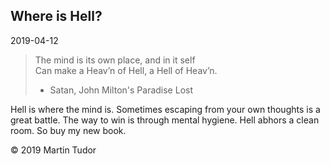 ## Where is Hell?

<time>2019-04-12</time>

> The mind is its own place, and in it self<br/>
> Can make a Heav’n of Hell, a Hell of Heav’n.<br/>
>
> -   Satan, John Milton's Paradise Lost

Hell is where the mind is. Sometimes escaping from your own thoughts is a great battle. The way to win is through mental hygiene. Hell abhors a clean room. So buy my new book.

&copy; 2019 Martin Tudor
